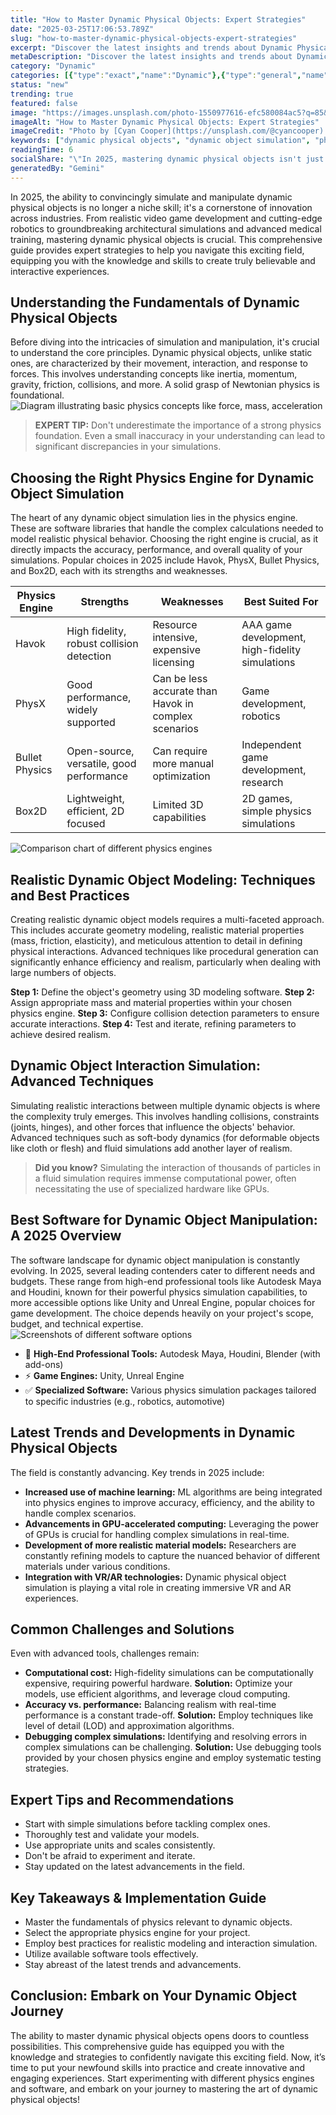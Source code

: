 ```yaml
---
title: "How to Master Dynamic Physical Objects: Expert Strategies"
date: "2025-03-25T17:06:53.789Z"
slug: "how-to-master-dynamic-physical-objects-expert-strategies"
excerpt: "Discover the latest insights and trends about Dynamic Physical Objects. This comprehensive guide covers everything you need to know about Dynamic Physical Objects in 2025."
metaDescription: "Discover the latest insights and trends about Dynamic Physical Objects. This comprehensive guide covers everything you need to know about Dynamic Physical ..."
category: "Dynamic"
categories: [{"type":"exact","name":"Dynamic"},{"type":"general","name":"Engineering"},{"type":"medium","name":"Robotics"},{"type":"specific","name":"Motion Control"},{"type":"niche","name":"Actuator Design"}]
status: "new"
trending: true
featured: false
image: "https://images.unsplash.com/photo-1550977616-efc580084ac5?q=85&w=1200&fit=max&fm=webp&auto=compress"
imageAlt: "How to Master Dynamic Physical Objects: Expert Strategies"
imageCredit: "Photo by [Cyan Cooper](https://unsplash.com/@cyancooper) on Unsplash"
keywords: ["dynamic physical objects", "dynamic object simulation", "physics engine for dynamic objects", "realistic dynamic object modeling", "buy dynamic object software", "dynamic object animation software", "create dynamic physical objects", "dynamic object physics tutorial", "dynamic object interaction simulation", "best software for dynamic object manipulation"]
readingTime: 6
socialShare: "\"In 2025, mastering dynamic physical objects isn't just about creating realistic simulations; it's about unlocking entirely new possibilities across diverse industries.\""
generatedBy: "Gemini"
---
```




In 2025, the ability to convincingly simulate and manipulate dynamic physical objects is no longer a niche skill; it's a cornerstone of innovation across industries. From realistic video game development and cutting-edge robotics to groundbreaking architectural simulations and advanced medical training, mastering dynamic physical objects is crucial.  This comprehensive guide provides expert strategies to help you navigate this exciting field, equipping you with the knowledge and skills to create truly believable and interactive experiences.

## Understanding the Fundamentals of Dynamic Physical Objects

Before diving into the intricacies of simulation and manipulation, it's crucial to understand the core principles. Dynamic physical objects, unlike static ones, are characterized by their movement, interaction, and response to forces.  This involves understanding concepts like inertia, momentum, gravity, friction, collisions, and more.  A solid grasp of Newtonian physics is foundational.  ![Diagram illustrating basic physics concepts like force, mass, acceleration](https://images.unsplash.com/photo-1550977616-efc580084ac5?q=85&w=1200&fit=max&fm=webp&auto=compress)

> **EXPERT TIP:** Don't underestimate the importance of a strong physics foundation.  Even a small inaccuracy in your understanding can lead to significant discrepancies in your simulations.

## Choosing the Right Physics Engine for Dynamic Object Simulation

The heart of any dynamic object simulation lies in the physics engine.  These are software libraries that handle the complex calculations needed to model realistic physical behavior.  Choosing the right engine is crucial, as it directly impacts the accuracy, performance, and overall quality of your simulations.  Popular choices in 2025 include Havok, PhysX, Bullet Physics, and Box2D, each with its strengths and weaknesses.

| Physics Engine | Strengths                               | Weaknesses                               | Best Suited For                             |
|-----------------|-------------------------------------------|--------------------------------------------|---------------------------------------------|
| Havok           | High fidelity, robust collision detection | Resource intensive, expensive licensing     | AAA game development, high-fidelity simulations |
| PhysX           | Good performance, widely supported         | Can be less accurate than Havok in complex scenarios | Game development, robotics                 |
| Bullet Physics  | Open-source, versatile, good performance | Can require more manual optimization       | Independent game development, research      |
| Box2D           | Lightweight, efficient, 2D focused       | Limited 3D capabilities                    | 2D games, simple physics simulations       |

![Comparison chart of different physics engines](https://images.unsplash.com/photo-1548933122-5fedf3661c57?q=85&w=1200&fit=max&fm=webp&auto=compress)

## Realistic Dynamic Object Modeling: Techniques and Best Practices

Creating realistic dynamic object models requires a multi-faceted approach.  This includes accurate geometry modeling, realistic material properties (mass, friction, elasticity), and meticulous attention to detail in defining physical interactions.  Advanced techniques like procedural generation can significantly enhance efficiency and realism, particularly when dealing with large numbers of objects.

**Step 1:** Define the object's geometry using 3D modeling software.
**Step 2:** Assign appropriate mass and material properties within your chosen physics engine.
**Step 3:** Configure collision detection parameters to ensure accurate interactions.
**Step 4:**  Test and iterate, refining parameters to achieve desired realism.

## Dynamic Object Interaction Simulation: Advanced Techniques

Simulating realistic interactions between multiple dynamic objects is where the complexity truly emerges.  This involves handling collisions, constraints (joints, hinges), and other forces that influence the objects' behavior.  Advanced techniques such as soft-body dynamics (for deformable objects like cloth or flesh) and fluid simulations add another layer of realism.

> **Did you know?**  Simulating the interaction of thousands of particles in a fluid simulation requires immense computational power, often necessitating the use of specialized hardware like GPUs.

## Best Software for Dynamic Object Manipulation: A 2025 Overview

The software landscape for dynamic object manipulation is constantly evolving.  In 2025, several leading contenders cater to different needs and budgets.  These range from high-end professional tools like Autodesk Maya and Houdini, known for their powerful physics simulation capabilities, to more accessible options like Unity and Unreal Engine, popular choices for game development.  The choice depends heavily on your project's scope, budget, and technical expertise.  ![Screenshots of different software options](https://images.unsplash.com/photo-1513351974182-1f36b4d965d8?q=85&w=1200&fit=max&fm=webp&auto=compress)

* 🔑 **High-End Professional Tools:** Autodesk Maya, Houdini, Blender (with add-ons)
* ⚡ **Game Engines:** Unity, Unreal Engine
* ✅ **Specialized Software:**  Various physics simulation packages tailored to specific industries (e.g., robotics, automotive)

## Latest Trends and Developments in Dynamic Physical Objects

The field is constantly advancing.  Key trends in 2025 include:

* **Increased use of machine learning:** ML algorithms are being integrated into physics engines to improve accuracy, efficiency, and the ability to handle complex scenarios.
* **Advancements in GPU-accelerated computing:**  Leveraging the power of GPUs is crucial for handling complex simulations in real-time.
* **Development of more realistic material models:**  Researchers are constantly refining models to capture the nuanced behavior of different materials under various conditions.
* **Integration with VR/AR technologies:**  Dynamic physical object simulation is playing a vital role in creating immersive VR and AR experiences.

## Common Challenges and Solutions

Even with advanced tools, challenges remain:

* **Computational cost:**  High-fidelity simulations can be computationally expensive, requiring powerful hardware.  **Solution:** Optimize your models, use efficient algorithms, and leverage cloud computing.
* **Accuracy vs. performance:**  Balancing realism with real-time performance is a constant trade-off. **Solution:**  Employ techniques like level of detail (LOD) and approximation algorithms.
* **Debugging complex simulations:**  Identifying and resolving errors in complex simulations can be challenging. **Solution:**  Use debugging tools provided by your chosen physics engine and employ systematic testing strategies.

## Expert Tips and Recommendations

* Start with simple simulations before tackling complex ones.
* Thoroughly test and validate your models.
* Use appropriate units and scales consistently.
* Don't be afraid to experiment and iterate.
* Stay updated on the latest advancements in the field.

## Key Takeaways & Implementation Guide

* Master the fundamentals of physics relevant to dynamic objects.
* Select the appropriate physics engine for your project.
* Employ best practices for realistic modeling and interaction simulation.
* Utilize available software tools effectively.
* Stay abreast of the latest trends and advancements.

## Conclusion: Embark on Your Dynamic Object Journey

The ability to master dynamic physical objects opens doors to countless possibilities.  This comprehensive guide has equipped you with the knowledge and strategies to confidently navigate this exciting field.  Now, it’s time to put your newfound skills into practice and create innovative and engaging experiences. Start experimenting with different physics engines and software, and embark on your journey to mastering the art of dynamic physical objects!

